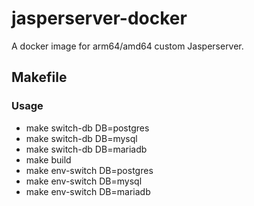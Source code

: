# jasperserver-docker

A docker image for arm64/amd64 custom Jasperserver.

## Makefile

### Usage

- make switch-db DB=postgres
- make switch-db DB=mysql
- make switch-db DB=mariadb
- make build
- make env-switch DB=postgres
- make env-switch DB=mysql
- make env-switch DB=mariadb
